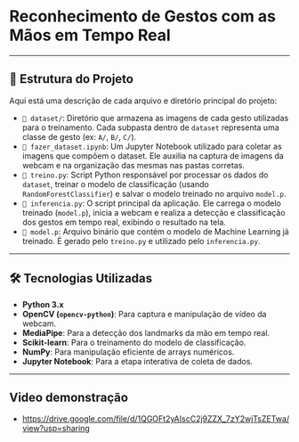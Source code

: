 # Reconhecimento de Gestos com as Mãos em Tempo Real
---

## 📂 Estrutura do Projeto

Aqui está uma descrição de cada arquivo e diretório principal do projeto:

-   `📁 dataset/`: Diretório que armazena as imagens de cada gesto utilizadas para o treinamento. Cada subpasta dentro de `dataset` representa uma classe de gesto (ex: `A/`, `B/`, `C/`).
-   `📄 fazer_dataset.ipynb`: Um Jupyter Notebook utilizado para coletar as imagens que compõem o dataset. Ele auxilia na captura de imagens da webcam e na organização das mesmas nas pastas corretas.
-   `📄 treino.py`: Script Python responsável por processar os dados do `dataset`, treinar o modelo de classificação (usando `RandomForestClassifier`) e salvar o modelo treinado no arquivo `model.p`.
-   `📄 inferencia.py`: O script principal da aplicação. Ele carrega o modelo treinado (`model.p`), inicia a webcam e realiza a detecção e classificação dos gestos em tempo real, exibindo o resultado na tela.
-   `📄 model.p`: Arquivo binário que contém o modelo de Machine Learning já treinado. É gerado pelo `treino.py` e utilizado pelo `inferencia.py`.

---

## 🛠️ Tecnologias Utilizadas

-   **Python 3.x**
-   **OpenCV (`opencv-python`)**: Para captura e manipulação de vídeo da webcam.
-   **MediaPipe**: Para a detecção dos landmarks da mão em tempo real.
-   **Scikit-learn**: Para o treinamento do modelo de classificação.
-   **NumPy**: Para manipulação eficiente de arrays numéricos.
-   **Jupyter Notebook**: Para a etapa interativa de coleta de dados.

---


## Video demonstração
- https://drive.google.com/file/d/1QGOFt2yAIscC2j9ZZX_7zY2wjTsZETwa/view?usp=sharing
